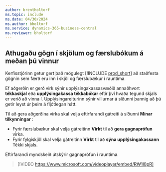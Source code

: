 ```yaml
---
author: brentholtorf
ms.topic: include
ms.date: 04/30/2024
ms.author: bholtorf
ms.service: dynamics-365-business-central
ms.reviewer: bholtorf
---
```

## <a name="check-data-in-documents-and-journals-while-you-work"></a>Athugaðu gögn í skjölum og færslubókum á meðan þú vinnur

Kerfisstjórinn getur gert það mögulegt [!INCLUDE [prod_short](prod_short.md)] að staðfesta gögnin sem færð eru inn í skjöl og færslubækur í rauntíma.

Ef aðgerðin er gerð virk sýnir upplýsingakassasvæðið annaðhvort **tékkaskjal** eða **upplýsingakassa tékkabókar** eftir því hvaða tegund skjals er verið að vinna í. Upplýsingareiturinn sýnir villurnar á síðunni þannig að þú getir leyst úr þeim á fljótlegan hátt.

Til að gera aðgerðina virka skal velja eftirfarandi gátreiti á síðunni **Mínar tilkynningar** :

* Fyrir færslubækur skal velja gátreitinn **Virkt** til að **gera gagnaprófun** virka.
* Fyrir fylgiskjöl skal velja gátreitinn **Virkt** til að **sýna upplýsingakassann** Tékki skjals.

Eftirfarandi myndskeið útskýrir gagnaprófun í rauntíma.

> [!VIDEO https://www.microsoft.com/videoplayer/embed/RW1l0pR]
